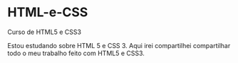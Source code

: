 # HTML-e-CSS
 Curso de HTML5 e CSS3


Estou estudando sobre HTML 5 e CSS 3. Aqui irei compartilhei compartilhar todo o meu trabalho feito com HTML5 e CSS3.